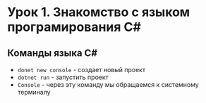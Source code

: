 # Урок 1. Знакомство с языком програмирования C#
 ## Команды языка C#
 * ```donet new console``` - создает новый проект
 * ```dotnet run``` - запустить проект
 * ```Console``` - через эту команду мы обращаемся к системному терминалу

